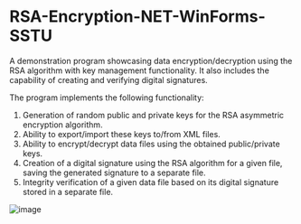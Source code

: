# RSA-Encryption-NET-WinForms-SSTU
A demonstration program showcasing data encryption/decryption using the RSA algorithm with key management functionality. It also includes the capability of creating and verifying digital signatures.

The program implements the following functionality:

1. Generation of random public and private keys for the RSA asymmetric encryption algorithm.
2. Ability to export/import these keys to/from XML files.
3. Ability to encrypt/decrypt data files using the obtained public/private keys.
4. Creation of a digital signature using the RSA algorithm for a given file, saving the generated signature to a separate file.
5. Integrity verification of a given data file based on its digital signature stored in a separate file.

![image](https://github.com/ruddanil/RSA-Encryption-WinForms-SSTU/assets/25799951/152fe660-6f86-4f7e-afc3-ac1c68754ec5)
